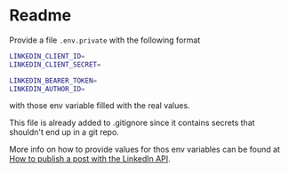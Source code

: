 # Readme

Provide a file `.env.private` with the following format

```bash
LINKEDIN_CLIENT_ID=
LINKEDIN_CLIENT_SECRET=

LINKEDIN_BEARER_TOKEN=
LINKEDIN_AUTHOR_ID=
```

with those env variable filled with the real values.

This file is already added to .gitignore since it contains secrets that shouldn't end up in a git repo.

More info on how to provide values for thos env variables can be found at [How to publish a post with the LinkedIn API](https://gsantoro.dev/posts/linkedin-api/).
